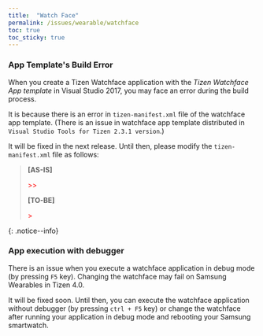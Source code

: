 ```yaml
---
title:  "Watch Face"
permalink: /issues/wearable/watchface
toc: true
toc_sticky: true
---
```



### App Template's Build Error

When you create a Tizen Watchface application with the *Tizen Watchface App template* in Visual Studio 2017, you may face an error during the build process.

It is because there is an error in `tizen-manifest.xml` file of the watchface app template.
(There is an issue in watchface app template distributed in `Visual Studio Tools for Tizen 2.3.1 version`.)

It will be fixed in the next release. Until then, please modify the `tizen-manifest.xml` file as follows:

<blockquote>
<b>[AS-IS]</b>

<p><watch-application appid="org.tizen.example.TizenWatchfaceApp1" exec="TizenWatchfaceApp1.dll" type="dotnet" ambient-support="false" <span style="color:red">>></span></p>

<b>[TO-BE]</b>

<p><watch-application appid="org.tizen.example.TizenWatchfaceApp1" exec="TizenWatchfaceApp1.dll" type="dotnet" ambient-support="false" <span style="color:red">></span></p>

</blockquote>
{: .notice--info}

### App execution with debugger

There is an issue when you execute a watchface application in debug mode (by pressing `F5` key). Changing the watchface may fail on Samsung Wearables in Tizen 4.0.

It will be fixed soon. Until then, you can execute the watchface application without debugger (by pressing `ctrl + F5` key) or change the watchface after running your application in debug mode and rebooting your Samsung smartwatch.
